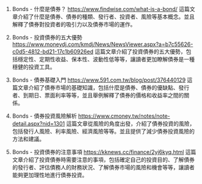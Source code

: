 

1. Bonds - 什麼是債券？
https://www.findwise.com/what-is-a-bond/
這篇文章介紹了什麼是債券、債券的種類、發行者、投資者、風險等基本概念。並且解釋了債券對投資者的吸引力以及債券市場的運作。

2. Bonds - 投資債券的五大優勢
https://www.moneydj.com/kmdj/News/NewsViewer.aspx?a=b7c55626-c0d5-4812-bd21-17c1b60926ed
這篇文章介紹了投資債券的五大優勢，包括穩定性、定期性收益、保本性、波動性低等等，讓讀者更加瞭解債券是一種穩健的投資工具。

3. Bonds - 債券基礎入門
https://www.591.com.tw/blog/post/376440129
這篇文章介紹了債券市場的基礎知識，包括什麼是債券、債券的優缺點、發行者、到期日、票面利率等等，並且舉例解釋了債券的價格和收益率之間的關係。

4. Bonds - 債券投資風險解析
https://www.cmoney.tw/notes/note-detail.aspx?nid=1301
這篇文章從風險的角度出發，介紹了債券投資的風險，包括發行人風險、利率風險、經濟風險等等。並且提供了減少債券投資風險的方法和建議。

5. Bonds - 投資債券的注意事項
https://kknews.cc/finance/2yj6kyq.html
這篇文章介紹了投資債券時需要注意的事項，包括確定自己的投資目的、了解債券的發行者、評估債務人的財務狀況、了解債券市場的風險和機會等等，讓讀者能夠更加理性地進行債券投資。